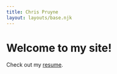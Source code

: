 ```yaml
---
title: Chris Pruyne
layout: layouts/base.njk
---
```


# Welcome to my site!

Check out my <a href="/resume/">resume</a>.
